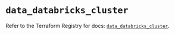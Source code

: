 # `data_databricks_cluster`

Refer to the Terraform Registry for docs: [`data_databricks_cluster`](https://registry.terraform.io/providers/databricks/databricks/1.58.0/docs/data-sources/cluster).
